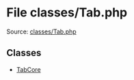 File classes/Tab.php
=========

Source: [classes/Tab.php](https://github.com/PrestaShop/PrestaShop/blob/1.6.0.10/classes/Tab.php)


Classes
-------

* [TabCore](class.TabCore.md)

